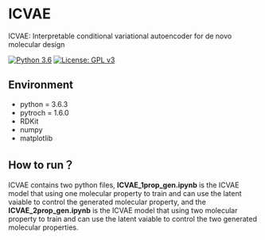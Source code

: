 # ICVAE
ICVAE: Interpretable conditional variational autoencoder for de novo molecular design

[![Python 3.6](https://img.shields.io/badge/python-3.6-yellow.svg)](https://www.python.org/downloads/release/python-367/)
[![License: GPL v3](https://img.shields.io/badge/License-MIT-blue.svg)](https://opensource.org/licenses/MIT)

## Environment
- python = 3.6.3
- pytroch = 1.6.0
- RDKit
- numpy
- matplotlib

## How to run？

ICVAE contains two python files, **ICVAE_1prop_gen.ipynb** is the ICVAE model that using one molecular property to train and can use the latent vaiable to control the generated molecular property, and the **ICVAE_2prop_gen.ipynb** is the ICVAE model that using two molecular property to train and can use the latent vaiable to control the two generated molecular properties.
